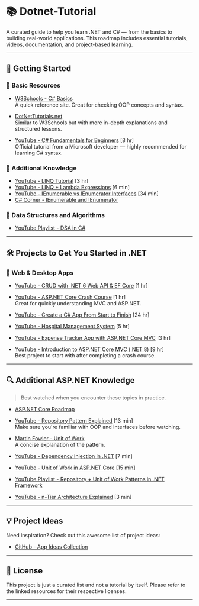 # 📚 Dotnet-Tutorial

A curated guide to help you learn .NET and C# — from the basics to building real-world applications. This roadmap includes essential tutorials, videos, documentation, and project-based learning.

---

## 🏁 Getting Started

### 🔹 Basic Resources
- [W3Schools - C# Basics](https://www.w3schools.com/cs/index.php)  
  A quick reference site. Great for checking OOP concepts and syntax.

- [DotNetTutorials.net](https://dotnettutorials.net/course/csharp-dot-net-tutorials/)  
  Similar to W3Schools but with more in-depth explanations and structured lessons.

- [YouTube - C# Fundamentals for Beginners](https://www.youtube.com/watch?v=0QUgvfuKvWU) [8 hr]  
  Official tutorial from a Microsoft developer — highly recommended for learning C# syntax.

### 📌 Additional Knowledge
- [YouTube - LINQ Tutorial](https://www.youtube.com/watch?v=5l2qA3Pc83M) [3 hr]  
- [YouTube - LINQ + Lambda Expressions](https://www.youtube.com/watch?v=dqheDZH_mNc) [6 min]  
- [YouTube - IEnumerable vs IEnumerator Interfaces](https://www.youtube.com/watch?v=VcAubtFBOdY) [34 min]  
- [C# Corner - IEnumerable and IEnumerator](https://www.c-sharpcorner.com/article/ienumerable-iqueryable-ienumerator-in-c-sharp/)

### 🧠 Data Structures and Algorithms
- [YouTube Playlist - DSA in C#](https://www.youtube.com/watch?v=n7nLxRaZfac&list=PL82C6-O4XrHf49SjEZWSa5DHN--ZRrcN_)

---

## 🛠️ Projects to Get You Started in .NET

### 📁 Web & Desktop Apps
- [YouTube - CRUD with .NET 6 Web API & EF Core](https://www.youtube.com/watch?v=Fbf_ua2t6v4) [1 hr]  
- [YouTube - ASP.NET Core Crash Course](https://www.youtube.com/watch?v=BfEjDD8mWYg) [1 hr]  
  Great for quickly understanding MVC and ASP.NET.

- [YouTube - Create a C# App From Start to Finish](https://www.youtube.com/watch?v=wfWxdh-_k_4) [24 hr]  
- [YouTube - Hospital Management System](https://www.youtube.com/watch?v=8VFfLJgxvcQ&list=PLzHIrc5EQ2su5LFfHqovbCHgFVIRvBqGo) [5 hr]  
- [YouTube - Expense Tracker App with ASP.NET Core MVC](https://www.youtube.com/watch?v=zQ5eijfpuu8) [3 hr]  
- [YouTube - Introduction to ASP.NET Core MVC (.NET 8)](https://www.youtube.com/watch?v=AopeJjkcRvU) [9 hr]  
  Best project to start with after completing a crash course.

---

## 🔍 Additional ASP.NET Knowledge

> Best watched when you encounter these topics in practice.

- [ASP.NET Core Roadmap](https://roadmap.sh/aspnet-core)  
- [YouTube - Repository Pattern Explained](https://www.youtube.com/watch?v=Wiy54682d1w) [13 min]  
  Make sure you're familiar with OOP and Interfaces before watching.

- [Martin Fowler - Unit of Work](https://www.martinfowler.com/eaaCatalog/unitOfWork.html)  
  A concise explanation of the pattern.

- [YouTube - Dependency Injection in .NET](https://www.youtube.com/watch?v=KMErAbXRQdg) [7 min]  
- [YouTube - Unit of Work in ASP.NET Core](https://www.youtube.com/watch?v=D_clPDWYpgs) [15 min]  
- [YouTube Playlist - Repository + Unit of Work Patterns in .NET Framework](https://www.youtube.com/playlist?list=PL_jn5jikluSIFQqQjiZtW0eWknXmPjNZA)

- [YouTube - n-Tier Architecture Explained](https://www.youtube.com/watch?v=KlHvRKSH4pk) [3 min]

---

## 💡 Project Ideas

Need inspiration? Check out this awesome list of project ideas:

- [GitHub - App Ideas Collection](https://github.com/florinpop17/app-ideas)

---

## 🔗 License

This project is just a curated list and not a tutorial by itself. Please refer to the linked resources for their respective licenses.

---
